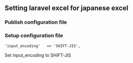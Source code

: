 ## Setting laravel excel for japanese excel

### Publish configuration file

### Setup configuration file
```
'input_encoding'   => 'SHIFT-JIS',
```
Set input_encoding to SHIFT-JIS